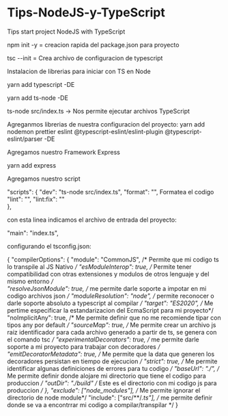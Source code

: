 # Tips-NodeJS-y-TypeScript
Tips start project NodeJS with TypeScript


npm init -y = creacion rapida del package.json para proyecto

tsc --init = Crea archivo de configuracion de typescript

Instalacion de librerias para iniciar con TS en Node

yarn add typescript -DE

yarn add ts-node -DE  


ts-node src/index.ts -> Nos permite ejecutar archivos TypeScript

Agreganmos librerias de nuestra configuracion del proyecto: 
yarn add nodemon prettier eslint @typescript-eslint/eslint-plugin @typescript-eslint/parser -DE

Agregamos nuestro Framework Express

yarn add express

Agregamos nuestro script

"scripts": {
    "dev": "ts-node src/index.ts",
    "format": "", Formatea el codigo
    "lint": "", 
    "lint:fix": ""  
  },


con esta linea indicamos el archivo de entrada del proyecto:

"main": "index.ts",

configurando el tsconfig.json:

{
  "compilerOptions": {
    "module": "CommonJS", /* Permite que mi codigo ts lo transpile al JS Nativo */
    "esModuleInterop": true, /* Permite tener compatibilidad con otras extensiones y modulos de otros lenguaje y del mismo entorno */    
    "resolveJsonModule": true, /* me permite darle soporte a impotar en mi codigo archivos json */
    "moduleResolution": "node", /* permite reconocer o darle soporte absoluto a typescript al compilar */
    "target": "ES2020", /* Me pertime especificar la estandarizacion del EcmaScript para mi proyecto*/
    "noImplicitAny": true, /* Me permite definir que no me recomiende tipar con tipos any por default */
    "sourceMap": true, /* Me permite crear un archivo js raiz identificador para cada archivo generado a partir de ts, se genera con el comando tsc */
    "experimentalDecorators": true, /* me permite darle soporte a mi proyecto para trabajar con decoradores */
    "emitDecoratorMetadata": true, /* Me permite que la data que generen los decoradores persistan en tiempo de ejecucion */
    "strict": true, /* Me permite identificar algunas definiciones de errores para tu codigo  */
    "baseUrl": "./", /* Me permite definir donde alojare mi directorio que tiene el codigo para produccion */
    "outDir": "./build" /* Este es el directorio con mi codigo js para produccion */
  },
  "exclude": ["node_modules"], /* Me permite ignorar el directorio de node module*/
  "include": ["src/**/*.ts"],  /* me permite definir donde se va a encontrrar mi codigo a compilar/transpilar */
}

